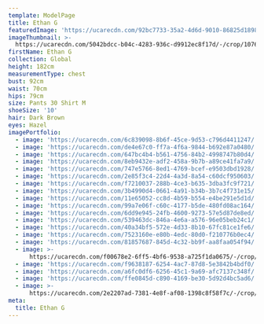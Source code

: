 ```yaml
---
template: ModelPage
title: Ethan G
featuredImage: 'https://ucarecdn.com/92bc7733-35a2-4d6d-9010-86825d1898b1/'
imageThumbnail: >-
  https://ucarecdn.com/5042bdcc-b04c-4283-936c-d9912ec8f17d/-/crop/1076x1071/233,174/-/preview/
firstName: Ethan G
collection: Global
height: 182cm
measurementType: chest
bust: 92cm
waist: 70cm
hips: 79cm
size: Pants 30 Shirt M
shoeSize: '10'
hair: Dark Brown
eyes: Hazel
imagePortfolio:
  - image: 'https://ucarecdn.com/6c839098-8b6f-45ce-9d53-c796d4411247/'
  - image: 'https://ucarecdn.com/de4e67c0-ff7a-4f6a-9844-b692e87a0480/'
  - image: 'https://ucarecdn.com/647bc4b4-b561-4756-84b2-4998747b80d4/'
  - image: 'https://ucarecdn.com/8eb9432e-adf2-458a-9b7b-a89ce41fa7a9/'
  - image: 'https://ucarecdn.com/747e5766-8ed1-4769-bcef-e9503dbd1928/'
  - image: 'https://ucarecdn.com/2e85f3c4-22d4-4a3d-8a54-c60dcf950603/'
  - image: 'https://ucarecdn.com/f7210037-288b-4ce3-b635-3dba3fc9f721/'
  - image: 'https://ucarecdn.com/3b4990d4-0661-4a91-b34b-3b7c4f731e15/'
  - image: 'https://ucarecdn.com/11e65052-cc8d-4b59-b554-e4be291e5d1d/'
  - image: 'https://ucarecdn.com/99a7e06f-c60c-4177-b5de-480fd08ac164/'
  - image: 'https://ucarecdn.com/6dd9e945-24fb-4600-9273-57e5d87de8ed/'
  - image: 'https://ucarecdn.com/539463dc-846a-4e6a-a576-96e05beb24c1/'
  - image: 'https://ucarecdn.com/40a34bf5-572e-4d33-8b10-67fc81ce1fe6/'
  - image: 'https://ucarecdn.com/7523160e-e80b-4edc-80d0-f210776b0ec4/'
  - image: 'https://ucarecdn.com/81857687-845d-4c32-bb9f-aa8faa054f94/'
  - image: >-
      https://ucarecdn.com/f00678e2-6ff5-4bf6-9538-a725f1da0675/-/crop/1707x1878/0,431/-/preview/
  - image: 'https://ucarecdn.com/f9638187-6254-4ac7-87d8-5e3842b4bdf0/'
  - image: 'https://ucarecdn.com/a6fc0df6-6256-45c1-9a69-afc7137c348f/'
  - image: 'https://ucarecdn.com/ffe0845d-c890-4169-be30-5d92d4bc5ad6/'
  - image: >-
      https://ucarecdn.com/2e2207ad-7381-4e8f-af08-1398c8f58f7c/-/crop/3728x3265/160,0/-/preview/
meta:
  title: Ethan G
---
```


